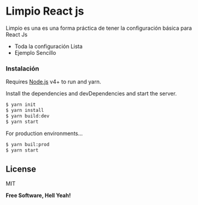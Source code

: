 # Limpio React js 


Limpio es una es una forma práctica de tener la configuración básica para React Js 

  - Toda la configuración Lista
  - Ejemplo Sencillo 

### Instalación

Requires [Node.js](https://nodejs.org/) v4+ to run and yarn.

Install the dependencies and devDependencies and start the server.

```sh
$ yarn init
$ yarn install
$ yarn build:dev
$ yarn start 
```

For production environments...

```sh
$ yarn buil:prod
$ yarn start
```


License
----

MIT


**Free Software, Hell Yeah!**

[//]: # (These are reference links used in the body of this note and get stripped out when the markdown processor does its job. There is no need to format nicely because it shouldn't be seen. Thanks SO - http://stackoverflow.com/questions/4823468/store-comments-in-markdown-syntax)



   [node.js]: <http://nodejs.org>
   [express]: <http://expressjs.com>
